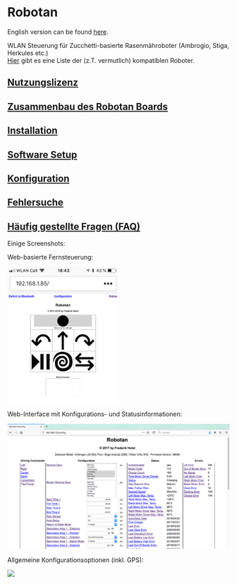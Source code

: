 # Robotan
English version can be found <A HREF="README.md">here</A>.  

WLAN Steuerung für Zucchetti-basierte Rasenmähroboter (Ambrogio, Stiga, Herkules etc.)  
<A HREF="Supported Models_de.md">Hier</A> gibt es eine Liste der (z.T. vermutlich) kompatiblen Roboter.

<H2><A HREF="LICENSE_de.md">Nutzungslizenz</A></H2>
<H2><A HREF="Assembly Instructions_de.md">Zusammenbau des Robotan Boards</A></H2>
<H2><A HREF="Installation_de.md">Installation</A></H2>
<H2><A HREF="Setup_de.md">Software Setup</A></H2>
<H2><A HREF="Configuration_de.md">Konfiguration</A></H2>
<H2><A HREF="Troubleshooting_de.md">Fehlersuche</A></H2>
<H2><A HREF="FAQ_de.md">Häufig gestellte Fragen (FAQ)</A></H2>

Einige Screenshots:  

Web-basierte Fernsteuerung:

<IMG WIDTH=50% SRC="./img/web-based%20remote%20control.jpg">

Web-Interface mit Konfigurations- und Statusinformationen:

<IMG SRC="./img/web%20interface%20status%20configuration.jpg">

Allgemeine Konfigurationsoptionen (inkl. GPS):

<IMG SRC="./img/Configuration.png">
